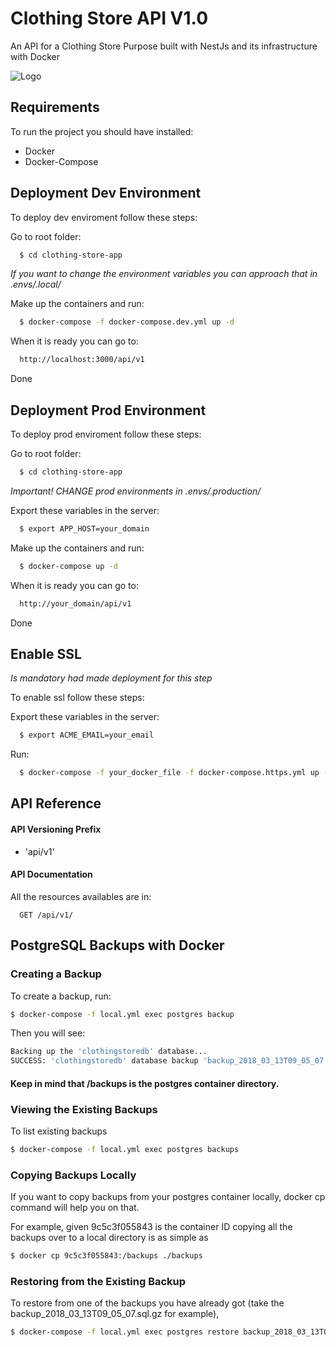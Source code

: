 
# Clothing Store API V1.0

An API for a Clothing Store Purpose built with NestJs and its infrastructure with Docker




![Logo](https://i.ytimg.com/vi/jYFyLLqvHy8/maxresdefault.jpg)


## Requirements
To run the project you should have installed:

- Docker
- Docker-Compose
  
## Deployment Dev Environment

To deploy dev enviroment follow these steps:

Go to root folder:
```bash
  $ cd clothing-store-app
```

*If you want to change the environment variables you can approach that in .envs/.local/*


Make up the containers and run:
```bash
  $ docker-compose -f docker-compose.dev.yml up -d
```

When it is ready you can go to:
```bash
  http://localhost:3000/api/v1
```
Done

## Deployment Prod Environment

To deploy prod enviroment follow these steps:

Go to root folder:
```bash
  $ cd clothing-store-app
```

*Important! CHANGE prod environments in .envs/.production/*

Export these variables in the server:
```bash
  $ export APP_HOST=your_domain
```

Make up the containers and run:
```bash
  $ docker-compose up -d
```

When it is ready you can go to:
```bash
  http://your_domain/api/v1
```
Done


## Enable SSL
*Is mandatory had made deployment for this step*

To enable ssl follow these steps:


Export these variables in the server:
```bash
  $ export ACME_EMAIL=your_email
```

Run:
```bash
  $ docker-compose -f your_docker_file -f docker-compose.https.yml up -d
```

## API Reference
#### API Versioning Prefix

- 'api/v1'

#### API Documentation

All the resources availables are in:
```http
  GET /api/v1/
```

## PostgreSQL Backups with Docker

### Creating a Backup
To create a backup, run:
```bash
$ docker-compose -f local.yml exec postgres backup
```

Then you will see:

```bash
Backing up the 'clothingstoredb' database...
SUCCESS: 'clothingstoredb' database backup 'backup_2018_03_13T09_05_07.sql.gz' has been created and placed in '/backups'.
```

#### Keep in mind that /backups is the postgres container directory.

### Viewing the Existing Backups

To list existing backups

```bash
$ docker-compose -f local.yml exec postgres backups
```

### Copying Backups Locally
If you want to copy backups from your postgres container locally, docker cp command will help you on that.

For example, given 9c5c3f055843 is the container ID copying all the backups over to a local directory is as simple as

```bash
$ docker cp 9c5c3f055843:/backups ./backups
```

### Restoring from the Existing Backup
To restore from one of the backups you have already got (take the backup_2018_03_13T09_05_07.sql.gz for example),

```bash
$ docker-compose -f local.yml exec postgres restore backup_2018_03_13T09_05_07.sql.gz
```


